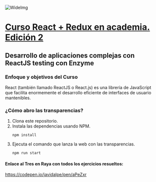 ![WideImg](http://fictizia.com/img/github/Fictizia-plan-estudios-github.jpg)

# [Curso React + Redux en academia. Edición 2](https://fictizia.com/formacion/curso-react-js-redux)
## Desarrollo de aplicaciones complejas con ReactJS testing con Enzyme

### Enfoque y objetivos del Curso
React (también llamado ReactJS o React.js) es una librería de JavaScript que facilita enormemente el desarrollo eficiente de interfaces de usuario mantenibles.

### ¿Cómo abro las transparencias?
1. Clona este repositorio.
1. Instala las dependencias usando NPM.
	```shell
    npm install
    ```
1. Ejecuta el comando que lanza la web con las transparencias.
	```shell
    npm run start
	```

#### Enlace al Tres en Raya con todos los ejercicios resueltos:

https://codepen.io/javidalpe/pen/aPeZxr
